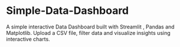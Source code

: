 # Simple-Data-Dashboard
A simple interactive Data Dashboard built with Streamlit , Pandas and Matplotlib. Upload a CSV file, filter data and visualize insights using interactive charts.
